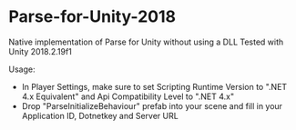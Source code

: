 # Parse-for-Unity-2018
Native implementation of Parse for Unity without using a DLL
Tested with Unity 2018.2.19f1

Usage:

- In Player Settings, make sure to set Scripting Runtime Version to ".NET 4.x Equivalent" and Api Compatibility Level to ".NET 4.x"
- Drop "ParseInitializeBehaviour" prefab into your scene and fill in your Application ID, Dotnetkey and Server URL
